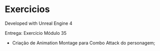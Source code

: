 # Exercicios

Developed with Unreal Engine 4

Entrega: Exercício Módulo 35

- Criação de Animation Montage para Combo Attack do personagem;